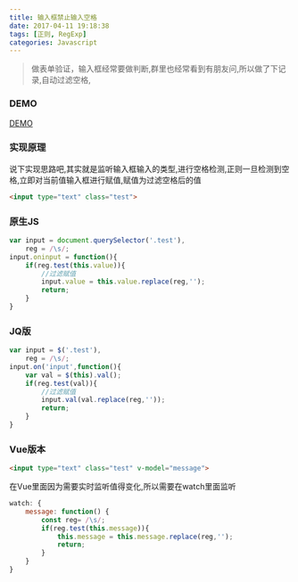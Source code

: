 ```yaml
---
title: 输入框禁止输入空格
date: 2017-04-11 19:18:38
tags: [正则, RegExp]
categories: Javascript
---
```

> 做表单验证，输入框经常要做判断,群里也经常看到有朋友问,所以做了下记录,自动过滤空格,

### DEMO
[DEMO][1]

<!-- more -->

### 实现原理
说下实现思路吧,其实就是监听输入框输入的类型,进行空格检测,正则一旦检测到空格,立即对当前值输入框进行赋值,赋值为过滤空格后的值
```html
<input type="text" class="test">
```

### 原生JS
```js
var input = document.querySelector('.test'),
    reg = /\s/;
input.oninput = function(){
    if(reg.test(this.value)){
        //过滤赋值
        input.value = this.value.replace(reg,'');
        return;
    }
}
```

### JQ版
```js
var input = $('.test'),
    reg = /\s/;
input.on('input',function(){
    var val = $(this).val();
    if(reg.test(val)){
        //过滤赋值
        input.val(val.replace(reg,''));
        return;
    }
}
```

### Vue版本


```html
<input type="text" class="test" v-model="message">
```
在Vue里面因为需要实时监听值得变化,所以需要在watch里面监听

```js
watch: {
    message: function() {
        const reg= /\s/;
        if(reg.test(this.message)){
            this.message = this.message.replace(reg,'');
            return;
        }
    }
}
```

[1]: http://loadingmore.com/demo/src/html/closespace.html
